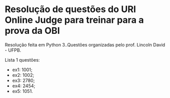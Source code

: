 # Resolução de questões do URI Online Judge para treinar para a prova da OBI
Resolução feita em Python 3..Questões organizadas pelo prof. Lincoln David - UFPB.

Lista 1 questões:

* ex1: 1001;
* ex2: 1002;
* ex3: 2780;
* ex4: 2454;
* ex5: 1051.
